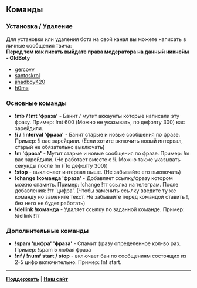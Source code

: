 ## Команды
### Установка / Удаление
Для установки или удаления бота на свой канал вы можете написать в личные сообщения твича:  
**Перед тем как писать выйдате права модератора на данный никнейм - OldBoty**
- [gercovv](https://www.twitch.tv/gercovv)
- [santoskrol](https://www.twitch.tv/santoskrol)
- [jihadboy420](https://www.twitch.tv/jihadboy420)
- [h0ma](https://www.twitch.tv/h0mah0mah0myak)

### Основные команды
- **!mb / !mt 'фраза'** - Банит / мутит аккаунты которые написали эту фразу. Пример: !mt 600 (Можно не указывать, по дефолту 300) вас зарейдили.
- **!i / !interval 'фраза'** - Банит старые и новые сообщения по фразе. Пример: !i вас зарейдили. (Если хотите включить новый интервал, старый не обязательно выключать)
- **!m 'фраза'** - Мутит старые и новые сообщения по фразе. Пример: !m вас зарейдили. (Не работает вместе с !i. Можно также указывать секунды после !m (По дефолту 300))
- **!stop** - выключает интервал выше. (Не забывайте его выключать)
- **!change !команда 'фраза'** - Добавляет ссылку/фразу котором можно спамить. Пример: !change !тг ссылка на телеграм. После добавления: !тг 'цифра'. (Чтобы заменить ссылку введите ту же команду но замените текст. Не забывайте перед командой ставить !, без него не будет работать)
- **!dellink !команда** - Удаляет ссылку по заданной команде. Пример: !dellink !тг

### Дополнительные команды
- **!spam 'цифра' 'фраза'** - Спамит фразу определенное кол-во раз. Пример: !spam 5 любая фраза
- **!nf / !numf start / stop** - включает бан по сообщениям состоящих из 2-5 цифр включительно. Пример: !nf start.

***
**[Поддержать](https://www.donationalerts.com/r/gercovv)** | **[Наш сайт](http://193.124.112.27/)**
